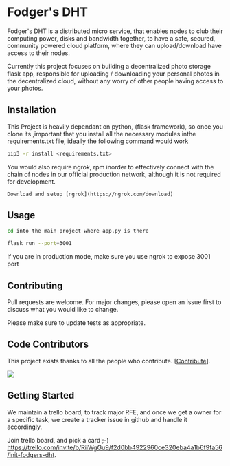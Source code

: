 # Fodger's DHT

Fodger's DHT  is a distributed micro service, that enables nodes to club their computing power, disks and bandwidth together, to have a safe, secured, community powered cloud platform, where they can upload/download have access to their nodes.

Currently this project focuses on building a decentralized photo storage flask app, responsible for uploading / downloading your personal photos in the decentralized cloud, without any worry of other people having access to your photos.

## Installation

This Project is heavily dependant on python, (flask framework), so once you clone its ,important that you install all the necessary modules inthe requirements.txt file, ideally the following command would work

```bash
pip3 -r install <requirements.txt>
```
You would also require ngrok, rpm inorder to effectively connect with the chain of nodes in our official production network, although it is not required for development.

```
Download and setup [ngrok](https://ngrok.com/download)
```

## Usage

```bash
cd into the main project where app.py is there

flask run --port=3001

```
If you are in production mode, make sure you use ngrok to expose 3001 port

## Contributing
Pull requests are welcome. For major changes, please open an issue first to discuss what you would like to change.

Please make sure to update tests as appropriate.

## Code Contributors
This project exists thanks to all the people who contribute. [[Contribute](CONTRIBUTING.md)].

<a href="https://github.com/Prajith007007/Fodgers_DHT/graphs/contributors">
  <img src = "https://contrib.rocks/image?repo=Prajith007007/Fodgers_DHT"/>
</a>

## Getting Started

We maintain a trello board, to track major RFE, and once we get a owner for a specific task, we create a tracker issue in github and handle it accordingly.

Join trello board, and pick a card ;-) https://trello.com/invite/b/RiiWgGu9/f2d0bb4922960ce320eba4a1b6f9fa56/init-fodgers-dht.

